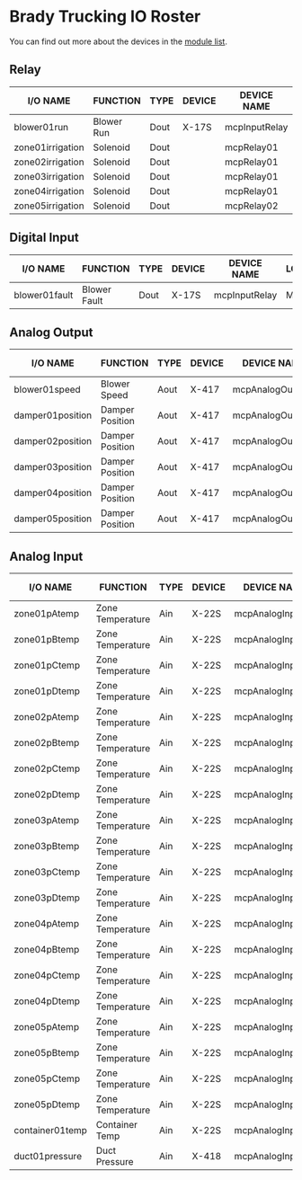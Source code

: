 # Brady Trucking IO Roster

You can find out more about the devices in the [module list][readme].

[readme]: README.md

## Relay

| I/O NAME         | FUNCTION   | TYPE | DEVICE | DEVICE NAME   | LOCATION | TERMINAL # |
| ---------------- | ---------- | ---- | ------ | ------------- | -------- | ---------- |
| blower01run      | Blower Run | Dout | X-17S  | mcpInputRelay | MCP      | 1B         |
| zone01irrigation | Solenoid   | Dout |        | mcpRelay01    | MCP      | 4NO        |
| zone02irrigation | Solenoid   | Dout |        | mcpRelay01    | MCP      | 3NO        |
| zone03irrigation | Solenoid   | Dout |        | mcpRelay01    | MCP      | 2NO        |
| zone04irrigation | Solenoid   | Dout |        | mcpRelay01    | MCP      | 1NO        |
| zone05irrigation | Solenoid   | Dout |        | mcpRelay02    | MCP      | 4NO        |

## Digital Input

| I/O NAME      | FUNCTION     | TYPE | DEVICE | DEVICE NAME   | LOCATION | TERMINAL # |
| ------------- | ------------ | ---- | ------ | ------------- | -------- | ---------- |
| blower01fault | Blower Fault | Dout | X-17S  | mcpInputRelay | MCP      | 1+         |

## Analog Output

| I/O NAME         | FUNCTION        | TYPE | DEVICE | DEVICE NAME      | LOCATION | TERMINAL # |
| ---------------- | --------------- | ---- | ------ | ---------------- | -------- | ---------- |
| blower01speed    | Blower Speed    | Aout | X-417  | mcpAnalogOutput2 | MCP      | Out5       |
| damper01position | Damper Position | Aout | X-417  | mcpAnalogOutput1 | MCP      | Out5       |
| damper02position | Damper Position | Aout | X-417  | mcpAnalogOutput1 | MCP      | Out4       |
| damper03position | Damper Position | Aout | X-417  | mcpAnalogOutput1 | MCP      | Out3       |
| damper04position | Damper Position | Aout | X-417  | mcpAnalogOutput1 | MCP      | Out2       |
| damper05position | Damper Position | Aout | X-417  | mcpAnalogOutput1 | MCP      | Out1       |

## Analog Input

| I/O NAME        | FUNCTION         | TYPE | DEVICE | DEVICE NAME      | LOCATION | TERMINAL # |
| --------------- | ---------------- | ---- | ------ | ---------------- | -------- | ---------- |
| zone01pAtemp    | Zone Temperature | Ain  | X-22S  | mcpAnalogInput01 | MCP      | Ain8       |
| zone01pBtemp    | Zone Temperature | Ain  | X-22S  | mcpAnalogInput01 | MCP      | Ain7       |
| zone01pCtemp    | Zone Temperature | Ain  | X-22S  | mcpAnalogInput01 | MCP      | Ain6       |
| zone01pDtemp    | Zone Temperature | Ain  | X-22S  | mcpAnalogInput01 | MCP      | Ain5       |
| zone02pAtemp    | Zone Temperature | Ain  | X-22S  | mcpAnalogInput01 | MCP      | Ain8       |
| zone02pBtemp    | Zone Temperature | Ain  | X-22S  | mcpAnalogInput01 | MCP      | Ain7       |
| zone02pCtemp    | Zone Temperature | Ain  | X-22S  | mcpAnalogInput01 | MCP      | Ain6       |
| zone02pDtemp    | Zone Temperature | Ain  | X-22S  | mcpAnalogInput01 | MCP      | Ain5       |
| zone03pAtemp    | Zone Temperature | Ain  | X-22S  | mcpAnalogInput02 | MCP      | Ain8       |
| zone03pBtemp    | Zone Temperature | Ain  | X-22S  | mcpAnalogInput02 | MCP      | Ain7       |
| zone03pCtemp    | Zone Temperature | Ain  | X-22S  | mcpAnalogInput02 | MCP      | Ain6       |
| zone03pDtemp    | Zone Temperature | Ain  | X-22S  | mcpAnalogInput02 | MCP      | Ain5       |
| zone04pAtemp    | Zone Temperature | Ain  | X-22S  | mcpAnalogInput02 | MCP      | Ain8       |
| zone04pBtemp    | Zone Temperature | Ain  | X-22S  | mcpAnalogInput02 | MCP      | Ain7       |
| zone04pCtemp    | Zone Temperature | Ain  | X-22S  | mcpAnalogInput02 | MCP      | Ain6       |
| zone04pDtemp    | Zone Temperature | Ain  | X-22S  | mcpAnalogInput02 | MCP      | Ain5       |
| zone05pAtemp    | Zone Temperature | Ain  | X-22S  | mcpAnalogInput03 | MCP      | Ain8       |
| zone05pBtemp    | Zone Temperature | Ain  | X-22S  | mcpAnalogInput03 | MCP      | Ain7       |
| zone05pCtemp    | Zone Temperature | Ain  | X-22S  | mcpAnalogInput03 | MCP      | Ain6       |
| zone05pDtemp    | Zone Temperature | Ain  | X-22S  | mcpAnalogInput03 | MCP      | Ain5       |
| container01temp | Container Temp   | Ain  | X-22S  | mcpAnalogInput03 | MCP      | Ain4       |
| duct01pressure  | Duct Pressure    | Ain  | X-418  | mcpAnalogInput04 | MCP      | Ain1       |
